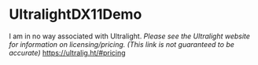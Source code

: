 # UltralightDX11Demo

I am in no way associated with Ultralight.
*Please see the Ultralight website for information on licensing/pricing. (This link is not guaranteed to be accurate)*
https://ultralig.ht/#pricing
